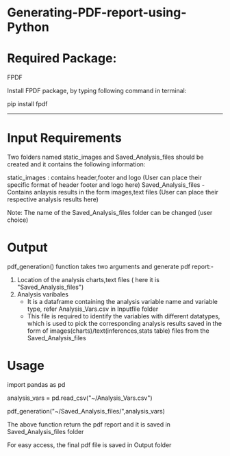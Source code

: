 # Generating-PDF-report-using-Python

# Required Package:

FPDF

Install FPDF package, by typing following command in terminal:

pip install fpdf

-------------------------------------------------------------------------------------------------------------------------------------

# Input Requirements

Two folders named static_images and Saved_Analysis_files should be created and it contains the following information:

static_images : contains header,footer and logo (User can place their specific format of header footer and logo here)
Saved_Analysis_files - Contains anlaysis results in the form images,text files (User can place their respective analysis results here)

Note: The name of the Saved_Analysis_files folder can be changed (user choice) 


# Output 

pdf_generation() function takes two arguments and generate pdf report:- 

1. Location of the analysis charts,text files ( here it is "Saved_Analysis_files")
2. Analysis varibales 
   * It is a dataframe containing the analysis variable name and variable type, refer Analysis_Vars.csv in Inputfile folder
   * This file is required to identify the variables with different datatypes, which is used to pick the corresponding analysis results      saved in the form of images(charts)/text(inferences,stats table) files from the Saved_Analysis_files
   
# Usage

import pandas as pd

analysis_vars = pd.read_csv("~/Analysis_Vars.csv")

pdf_generation("~/Saved_Analysis_files/",analysis_vars)

The above function return the pdf report and it is saved in Saved_Analysis_files folder

For easy access, the final pdf file is saved in Output folder
